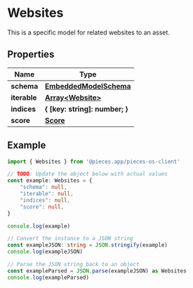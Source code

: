 
# Websites

This is a specific model for related websites to an asset.

## Properties

Name | Type
------------ | -------------
**schema** | [**EmbeddedModelSchema**](EmbeddedModelSchema)
**iterable** | [**Array&lt;Website&gt;**](Website)
**indices** | **\{ [key: string]: number; \}**
**score** | [**Score**](Score)

## Example

```typescript
import { Websites } from '@pieces.app/pieces-os-client'

// TODO: Update the object below with actual values
const example: Websites = {
    "schema": null,
    "iterable": null,
    "indices": null,
    "score": null,
}

console.log(example)

// Convert the instance to a JSON string
const exampleJSON: string = JSON.stringify(example)
console.log(exampleJSON)

// Parse the JSON string back to an object
const exampleParsed = JSON.parse(exampleJSON) as Websites
console.log(exampleParsed)
```


